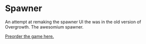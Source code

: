 # Spawner
An attempt at remaking the spawner UI the was in the old version of Overgrowth. The awesomium spawner.  

[Preorder the game here.](http://www.wolfire.com/overgrowth)
